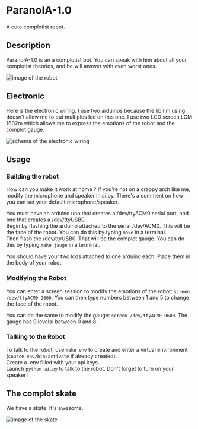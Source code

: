 # ParanoIA-1.0

A cute complotist robot.

## Description

ParanoIA-1.0 is an a complotist bot. You can speak with him about all your complotist theories, and he will answer with even worst ones.

![image of the robot](https://raw.githubusercontent.com/DinoMalin/paranoia-1.0/refs/heads/master/cvB1UKQx.jpg)
## Electronic

Here is the electronic wiring. I use two arduinos because the lib i'm using doesn't allow me to put multiples lcd on this one. I use two LCD screen LCM 1602m which allows me to express the emotions of the robot and the complot gauge.

![schema of the electronic wiring](https://raw.githubusercontent.com/DinoMalin/paranoia-1.0/refs/heads/master/schema.jpg)
## Usage

### Building the robot
How can you make it work at home ?
If you're not on a crappy arch like me, modify the microphone and speaker in ai.py. There's a comment on how you can set your default microphone/speaker.

You must have an arduino uno that creates a /dev/ttyACM0 serial port, and one that creates a /dev/ttyUSB0.\
Begin by flashing the arduino attached to the serial /dev/ACM0.  This will be the face of the robot.
You can do this by typing ```make``` in a terminal.\
Then flash the /dev/ttyUSB0. That will be the complot gauge.
You can do this by typing ```make jauge``` in a terminal.

You should have your two lcds attached to one arduino each. Place them in the body of your robot.

### Modifying the Robot
You can enter a screen session to modify the emotions of the robot: ```screen /dev/ttyACM0 9600```. You can then type numbers between 1 and 5 to change the face of the robot.

You can do the same to modify the gauge: ```screen /dev/ttyACM0 9600```. The gauge has 9 levels: between 0 and 8.

### Talking to the Robot
To talk to the robot, use ```make env``` to create and enter a virtual environment (```source env/bin/activate``` if already created).\
Create a .env filled with your api keys.\
Launch ```python ai.py``` to talk to the robot. Don't forget to turn on your speaker !
## The complot skate

We have a skate. It's awesome.

![image of the skate](https://raw.githubusercontent.com/DinoMalin/paranoia-1.0/refs/heads/master/skate.jpg)
